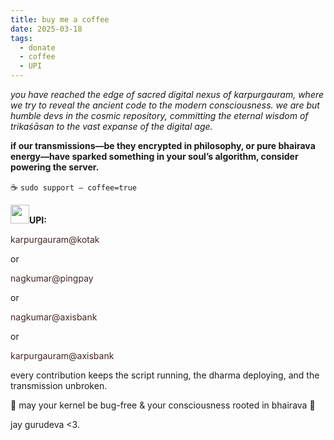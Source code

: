 ```yaml
---
title: buy me a coffee 
date: 2025-03-18
tags:
  - donate
  - coffee
  - UPI
---
```


*you have reached the edge of sacred digital nexus of karpurgauram, where we try to reveal the ancient code to the modern consciousness. we are but humble devs in the cosmic repository, committing the eternal wisdom of trikaśāsan to the vast expanse of the digital age.*

**if our transmissions—be they encrypted in philosophy, or pure bhairava energy—have sparked something in your soul’s algorithm, consider powering the server.**

<span class="center-text">☕ `sudo support – coffee=true`</span>

<div class="center-header mantra_div mantra_devnagri"><img src="/metadata/images/upi.webp" height="30px"><strong>UPI:</strong> <p style="color: #442626;">karpurgauram@kotak</p> or <p style="color: #442626;">nagkumar@pingpay</p></div> or <p style="color: #442626;">nagkumar@axisbank</p></div> or <p style="color: #442626;">karpurgauram@axisbank</p></div>

every contribution keeps the script running, the dharma deploying, and the transmission unbroken.

🌺 may your kernel be bug-free & your consciousness rooted in bhairava 🌺

jay gurudeva <3.
